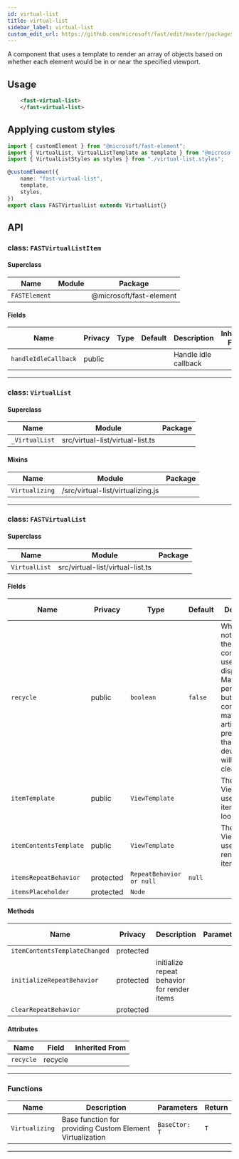 ```yaml
---
id: virtual-list
title: virtual-list
sidebar_label: virtual-list
custom_edit_url: https://github.com/microsoft/fast/edit/master/packages/web-components/fast-foundation/src/virtual-list/README.md
---
```


A component that uses a template to render an array of objects based on whether each element would be in or near the specified viewport. 

## Usage

```html live
    <fast-virtual-list>
    </fast-virtual-list>
```

## Applying custom styles

```ts
import { customElement } from "@microsoft/fast-element";
import { VirtualList, VirtualListTemplate as template } from "@microsoft/fast-foundation";
import { VirtualListStyles as styles } from "./virtual-list.styles";

@customElement({
    name: "fast-virtual-list",
    template,
    styles,
})
export class FASTVirtualList extends VirtualList{}
```

## API



### class: `FASTVirtualListItem`

#### Superclass

| Name          | Module | Package                 |
| ------------- | ------ | ----------------------- |
| `FASTElement` |        | @microsoft/fast-element |

#### Fields

| Name                 | Privacy | Type | Default | Description          | Inherited From |
| -------------------- | ------- | ---- | ------- | -------------------- | -------------- |
| `handleIdleCallback` | public  |      |         | Handle idle callback |                |

<hr/>



### class: `VirtualList`

#### Superclass

| Name           | Module                           | Package |
| -------------- | -------------------------------- | ------- |
| `_VirtualList` | src/virtual-list/virtual-list.ts |         |

#### Mixins

| Name           | Module                            | Package |
| -------------- | --------------------------------- | ------- |
| `Virtualizing` | /src/virtual-list/virtualizing.js |         |

<hr/>

### class: `FASTVirtualList`

#### Superclass

| Name          | Module                           | Package |
| ------------- | -------------------------------- | ------- |
| `VirtualList` | src/virtual-list/virtual-list.ts |         |

#### Fields

| Name                   | Privacy   | Type                     | Default | Description                                                                                                                                                                        | Inherited From |
| ---------------------- | --------- | ------------------------ | ------- | ---------------------------------------------------------------------------------------------------------------------------------------------------------------------------------- | -------------- |
| `recycle`              | public    | `boolean`                | `false` | Whether or not to recycle the html container used to display items. May help performance but containers may retain artifacts from previous use that developers will need to clear. |                |
| `itemTemplate`         | public    | `ViewTemplate`           |         | The ViewTemplate used in the items repeat loop                                                                                                                                     |                |
| `itemContentsTemplate` | public    | `ViewTemplate`           |         | The ViewTemplate used to render list item contents                                                                                                                                 |                |
| `itemsRepeatBehavior`  | protected | `RepeatBehavior or null` | `null`  |                                                                                                                                                                                    |                |
| `itemsPlaceholder`     | protected | `Node`                   |         |                                                                                                                                                                                    |                |

#### Methods

| Name                          | Privacy   | Description                                 | Parameters | Return | Inherited From |
| ----------------------------- | --------- | ------------------------------------------- | ---------- | ------ | -------------- |
| `itemContentsTemplateChanged` | protected |                                             |            | `void` |                |
| `initializeRepeatBehavior`    | protected | initialize repeat behavior for render items |            | `void` |                |
| `clearRepeatBehavior`         | protected |                                             |            | `void` |                |

#### Attributes

| Name      | Field   | Inherited From |
| --------- | ------- | -------------- |
| `recycle` | recycle |                |

<hr/>



### Functions

| Name           | Description                                               | Parameters    | Return |
| -------------- | --------------------------------------------------------- | ------------- | ------ |
| `Virtualizing` | Base function for providing Custom Element Virtualization | `BaseCtor: T` | `T`    |

<hr/>


